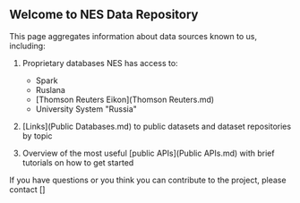 ## Welcome to NES Data Repository

This page aggregates information about data sources known to us, including:

1. Proprietary databases NES has access to:
    * Spark
    * Ruslana
    * [Thomson Reuters Eikon](Thomson Reuters.md)
    * University System "Russia"

2. [Links](Public Databases.md) to public datasets and dataset repositories by topic
3. Overview of the most useful [public APIs](Public APIs.md) with brief tutorials on how to get started


If you have questions or you think you can contribute to the project, please contact []

